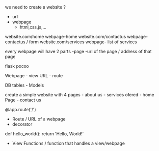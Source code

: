 we need to create a website ?

- url
- webpage
	- html,css,js,...


website.com/home
	webpage-home
website.com/contactus
	webpage-contactus / form
website.com/services
	webpage- list of services



every webpage will have 2 parts
	-page
	-url of the page / address of that page


flask pocoo

Webpage - view
URL -	route

DB tables - Models


create a simple website with 4 pages
	- about us
	- services ofered
	- home Page
	- contact us


@app.route('/')
- Route / URL of a webpage
- decorator



def hello_world():
    return 'Hello, World!'
- View Functions / function that handles a view/webpage




